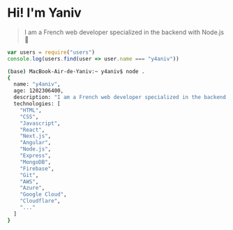 # Hi! I'm Yaniv
> I am a French web developer specialized in the backend with Node.js 🔮

```js
var users = require("users")
console.log(users.find(user => user.name === "y4aniv"))
```
```bash
(base) MacBook-Air-de-Yaniv:~ y4aniv$ node .
{
  name: "y4aniv",
  age: 1202306400,
  description: "I am a French web developer specialized in the backend with Node.js 🔮",
  technologies: [
    "HTML",
    "CSS",
    "Javascript",
    "React",
    "Next.js", 
    "Angular",
    "Node.js",
    "Express", 
    "MongoDB", 
    "Firebase",
    "Git",
    "AWS",
    "Azure",
    "Google Cloud", 
    "Cloudflare", 
    "..."
  ]
}
